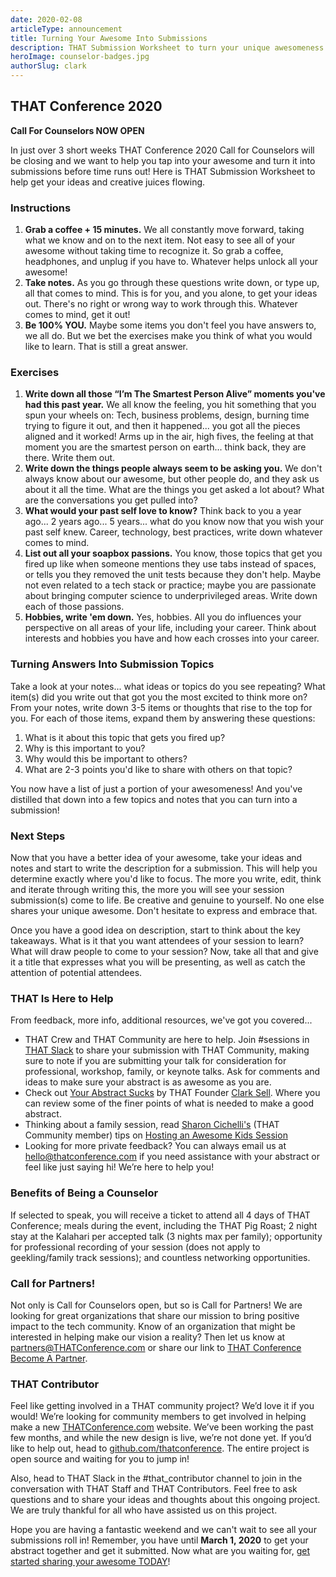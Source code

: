 ```yaml
---
date: 2020-02-08
articleType: announcement
title: Turning Your Awesome Into Submissions
description: THAT Submission Worksheet to turn your unique awesomeness into session submissions
heroImage: counselor-badges.jpg
authorSlug: clark
---
```


## THAT Conference 2020

**Call For Counselors NOW OPEN**

In just over 3 short weeks THAT Conference 2020 Call for Counselors will be closing and we want to help you tap into your awesome and turn it into submissions before time runs out! Here is THAT Submission Worksheet to help get your ideas and creative juices flowing.

### Instructions

1. **Grab a coffee + 15 minutes.** We all constantly move forward, taking what we know and on to the next item. Not easy to see all of your awesome without taking time to recognize it. So grab a coffee, headphones, and unplug if you have to. Whatever helps unlock all your awesome!
2. **Take notes.** As you go through these questions write down, or type up, all that comes to mind. This is for you, and you alone, to get your ideas out. There's no right or wrong way to work through this. Whatever comes to mind, get it out!
3. **Be 100% YOU.** Maybe some items you don't feel you have answers to, we all do. But we bet the exercises make you think of what you would like to learn. That is still a great answer.

### Exercises

1. **Write down all those “I’m The Smartest Person Alive” moments you've had this past year.** We all know the feeling, you hit something that you spun your wheels on: Tech, business problems, design, burning time trying to figure it out, and then it happened... you got all the pieces aligned and it worked! Arms up in the air, high fives, the feeling at that moment you are the smartest person on earth... think back, they are there. Write them out.
2. **Write down the things people always seem to be asking you.** We don't always know about our awesome, but other people do, and they ask us about it all the time. What are the things you get asked a lot about? What are the conversations you get pulled into?
3. **What would your past self love to know?** Think back to you a year ago... 2 years ago... 5 years... what do you know now that you wish your past self knew. Career, technology, best practices, write down whatever comes to mind.
4. **List out all your soapbox passions.** You know, those topics that get you fired up like when someone mentions they use tabs instead of spaces, or tells you they removed the unit tests because they don't help. Maybe not even related to a tech stack or practice; maybe you are passionate about bringing computer science to underprivileged areas. Write down each of those passions.
5. **Hobbies, write 'em down.** Yes, hobbies. All you do influences your perspective on all areas of your life, including your career. Think about interests and hobbies you have and how each crosses into your career.

### Turning Answers Into Submission Topics

Take a look at your notes... what ideas or topics do you see repeating? What item(s) did you write out that got you the most excited to think more on? From your notes, write down 3-5 items or thoughts that rise to the top for you. For each of those items, expand them by answering these questions:

1. What is it about this topic that gets you fired up?
2. Why is this important to you?
3. Why would this be important to others?
4. What are 2-3 points you'd like to share with others on that topic?

You now have a list of just a portion of your awesomeness! And you've distilled that down into a few topics and notes that you can turn into a submission!

### Next Steps

Now that you have a better idea of your awesome, take your ideas and notes and start to write the description for a submission. This will help you determine exactly where you'd like to focus. The more you write, edit, think and iterate through writing this, the more you will see your session submission(s) come to life. Be creative and genuine to yourself. No one else shares your unique awesome. Don't hesitate to express and embrace that.

Once you have a good idea on description, start to think about the key takeaways. What is it that you want attendees of your session to learn? What will draw people to come to your session? Now, take all that and give it a title that expresses what you will be presenting, as well as catch the attention of potential attendees.

### THAT Is Here to Help

From feedback, more info, additional resources, we've got you covered...

- THAT Crew and THAT Community are here to help. Join #sessions in [THAT Slack](https://thatslack.thatconference.com/) to share your submission with THAT Community, making sure to note if you are submitting your talk for consideration for professional, workshop, family, or keynote talks. Ask for comments and ideas to make sure your abstract is as awesome as you are.
- Check out [Your Abstract Sucks](https://medium.com/that-conference/your-abstract-sucks-21f39d61b617) by THAT Founder [Clark Sell](https://medium.com/@clarksell). Where you can review some of the finer points of what is needed to make a good abstract.
- Thinking about a family session, read [Sharon Cichelli's](https://medium.com/@scichelli) (THAT Community member) tips on [Hosting an Awesome Kids Session](https://medium.com/that-conference/hosting-an-awesome-kids-session-98310deb128f)
- Looking for more private feedback? You can always email us at [hello@thatconference.com](mailto:hello@thatconference.com) if you need assistance with your abstract or feel like just saying hi! We’re here to help you!

### Benefits of Being a Counselor

If selected to speak, you will receive a ticket to attend all 4 days of THAT Conference; meals during the event, including the THAT Pig Roast; 2 night stay at the Kalahari per accepted talk (3 nights max per family); opportunity for professional recording of your session (does not apply to geekling/family track sessions); and countless networking opportunities.

### Call for Partners!

Not only is Call for Counselors open, but so is Call for Partners! We are looking for great organizations that share our mission to bring positive impact to the tech community. Know of an organization that might be interested in helping make our vision a reality? Then let us know at [partners@THATConference.com](mailto:partners@thatconference.com) or share our link to [THAT Conference Become A Partner](https://thatconference.emlnk1.com/lt.php?s=e0cc6c16fb4f7e07c6db83d1c5e5ea83&i=117A217A1A1818).

### THAT Contributor

Feel like getting involved in a THAT community project? We’d love it if you would! We’re looking for community members to get involved in helping make a new [THATConference.com](http://thatconference.com/) website. We’ve been working the past few months, and while the new design is live, we’re not done yet. If you’d like to help out, head to [github.com/thatconference](http://github.com/thatconference). The entire project is open source and waiting for you to jump in!

Also, head to THAT Slack in the #that_contributor channel to join in the conversation with THAT Staff and THAT Contributors. Feel free to ask questions and to share your ideas and thoughts about this ongoing project. We are truly thankful for all who have assisted us on this project.

Hope you are having a fantastic weekend and we can't wait to see all your submissions roll in! Remember, you have until **March 1, 2020** to get your abstract together and get it submitted. Now what are you waiting for, [get started sharing your awesome TODAY](https://www.thatconference.com/wi/call-for-counselors)!
